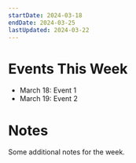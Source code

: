 ```yaml
---
startDate: 2024-03-18
endDate: 2024-03-25
lastUpdated: 2024-03-22
---
```


# Events This Week

- March 18: Event 1
- March 19: Event 2

# Notes

Some additional notes for the week.
